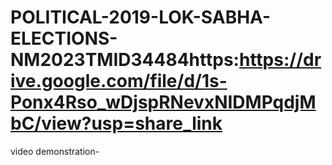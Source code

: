 # POLITICAL-2019-LOK-SABHA-ELECTIONS-NM2023TMID34484https:https://drive.google.com/file/d/1s-Ponx4Rso_wDjspRNevxNIDMPqdjMbC/view?usp=share_link
video demonstration-
